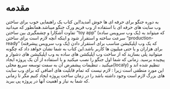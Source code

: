 # مقدمه
به دوره جنگو برای حرفه ای ها خوش آمدید!این کتاب یک راهنمایی خوب برای ساختن وب سایت های حرفه ای با استفاده از وب فریم ورک جنگو میباشد.همانطور که میدانید تفاوت آشکارا و چشمگیری بین ساختن  “toy app”   (یک وب سرویس ساده) که میتواند به سرعت ساخته و استقرار شود و اینکه آنچه لازم است برای ساختن “production-ready” (یک وب سرویس پیشرفته) 
که یک وب اپلیکیشن مناسب برای استقرار دادن برای هزاران و یا حتی میلیون ها کاربر باشد.این کتاب به شما نشان خواهد داد که چگونه میتوانید پلی بسازید که از ساخت وب اپلیکشن های ساده به وب اپلیکیشن های دشوار و پیچیده برسید.
زمانی که شما اول جنگو را نصب میکنید و با استفاده از آن یک پروژه ایجاد میکنید ، تنظیمات پیشفرض آن به سمت توسعه سریع محلی(localy) تنظیم شده اند و این مورد منطقی است زیرا : لازم نیست که تمام قابلیت های اضافی که برای وب سایت های بزرگ لازم است وجود داشته باشد را در زمان ساخت پروژه ایجاد کنیم مگر تا زمانی که شما به نیاز و اهمیت آنها در پروژه پی ببرید.